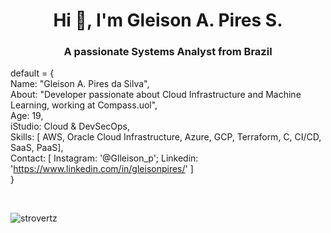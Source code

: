 <h1 align="center">Hi 👋, I'm Gleison A. Pires S. </h1>
<h3 align="center">A passionate Systems Analyst from Brazil</h3>

default     = { <br>
    Name: "Gleison A. Pires da Silva",<br>
    About: "Developer passionate about Cloud Infrastructure and Machine Learning, working at Compass.uol",<br>
    Age: 19,<br>
    iStudio: Cloud & DevSecOps,<br>
    Skills: [ AWS, Oracle Cloud Infrastructure, Azure, GCP, Terraform, C, CI/CD, SaaS, PaaS],<br>
    Contact: [ Instagram: '@Glleison_p'; Linkedin: 'https://www.linkedin.com/in/gleisonpires/' ]<br>
  }<br>



<br>
<p align="left"> <img src="https://komarev.com/ghpvc/?username=strovertz&label=Profile%20views&color=0e75b6&style=flat" alt="strovertz" /> </p>
